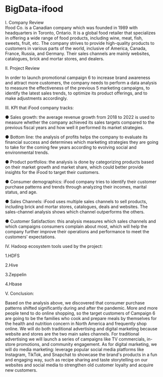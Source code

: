 # BigData-ifood
I. Company Review               
Ifood Co. is a Canadian company which was founded in 1989 with headquarters in Toronto, Ontario. It is a global food retailer that specializes in offering a wide range of food products, including wine, meat, fish, sweets, fruit, etc. The company strives to provide high-quality products to customers in various parts of the world, inclusive of America, Canada, France, Russia, and Germany. Their sales channels are mainly websites, catalogues, brick and mortar stores, and dealers.

II. Project Review

In order to launch promotional campaign 6 to increase brand awareness and attract more customers, the company needs to perform a data analysis to measure the effectiveness of the previous 5 marketing campaigns, to identify the latest sales trends, to optimize its product offerings, and to make adjustments accordingly.

III. KPI that iFood company tracks:

●	Sales growth: the average revenue growth from 2018 to 2022 is used to measure whether the company achieved its sales targets compared to the previous fiscal years and how well it performed its market strategies.

●	Bottom line: the analysis of profits helps the company to evaluate its financial success and determines which marketing strategies they are going to take for the coming few years according to evolving social and environmental trends.

●	Product portfolios: the analysis is done by categorizing products based on their market growth and market share, which could better provide insights for the iFood to target their customers.     

●	Consumer demographics: iFood company tries to identify their customer purchase patterns and trends through analyzing their incomes, marital status, and age.

●	Sales Channels: iFood uses multiple sales channels to sell products, including brick and mortar stores, catalogues, deals and websites. The sales-channel analysis shows which channel outperforms the others.

●	Customer Satisfaction: this analysis measures which sales channels and which campaigns consumers complain about most, which will help the company further improve their operations and performance to meet the customers’ expectations.

IV. Hadoop ecosystem tools used by the project:

1.HDFS

2.Hive

3.Zeppelin

4.Hbase 

V. Conclusion:

Based on the analysis above, we discovered that consumer purchase patterns shifted significantly during and after the pandemic. More and more people tend to do online shopping, so the target customers of Campaign 6 are going to be the families who cook and prepare meals by themselves for the health and nutrition concern in North America and frequently shop online. 
We will do both traditional advertising and digital marketing because website and stores are the two main sales channels. For traditional advertising we will launch a series of campaigns like TV commercials, in-store promotions, and community engagement. 
As for digital marketing, we will do media marketing: leverage popular social media platforms like Instagram, TikTok, and Snapchat to showcase the brand's products in a fun and engaging way, such as recipe sharing and taste storytelling on our websites and social media to strengthen old customer loyalty and acquire new customers. 


